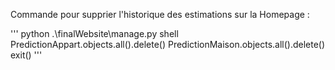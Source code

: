 Commande pour supprier l'historique des estimations sur la Homepage :

'''
python .\finalWebsite\manage.py shell 
PredictionAppart.objects.all().delete()
PredictionMaison.objects.all().delete()
exit()
'''